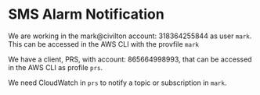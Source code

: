 # SMS Alarm Notification

We are working in the mark@civilton account: 318364255844 as user `mark`. This can be accessed in the AWS CLI with the provfile `mark`

We have a client, PRS, with account: 865664998993, that can be accessed in the AWS CLI as profile `prs`.

We need CloudWatch in `prs` to notify a topic or subscription in `mark`.